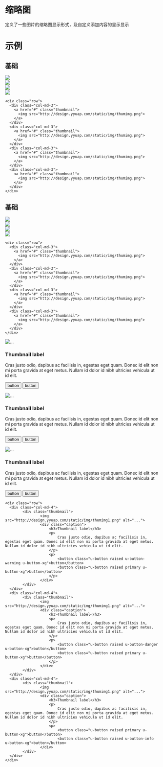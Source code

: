 # 缩略图

定义了一些图片的缩略图显示形式，及自定义添加内容的显示显示


# 示例


## 基础
<div class="example-content"><div class="row">
  <div class="col-md-3">
    <a href="#" class="thumbnail">
      <img src="http://design.yyuap.com/static/img/thumimg.png">
    </a>
  </div>
  <div class="col-md-3">
    <a href="#" class="thumbnail">
      <img src="http://design.yyuap.com/static/img/thumimg.png">
    </a>
  </div>
  <div class="col-md-3">
    <a href="#" class="thumbnail">
      <img src="http://design.yyuap.com/static/img/thumimg.png">
    </a>
  </div>
  <div class="col-md-3">
    <a href="#" class="thumbnail">
      <img src="http://design.yyuap.com/static/img/thumimg.png">
    </a>
  </div>
</div></div>
<div class="examples-code"><pre><code>&lt;div class="row">
  &lt;div class="col-md-3">
    &lt;a href="#" class="thumbnail">
      &lt;img src="http://design.yyuap.com/static/img/thumimg.png">
    &lt;/a>
  &lt;/div>
  &lt;div class="col-md-3">
    &lt;a href="#" class="thumbnail">
      &lt;img src="http://design.yyuap.com/static/img/thumimg.png">
    &lt;/a>
  &lt;/div>
  &lt;div class="col-md-3">
    &lt;a href="#" class="thumbnail">
      &lt;img src="http://design.yyuap.com/static/img/thumimg.png">
    &lt;/a>
  &lt;/div>
  &lt;div class="col-md-3">
    &lt;a href="#" class="thumbnail">
      &lt;img src="http://design.yyuap.com/static/img/thumimg.png">
    &lt;/a>
  &lt;/div>
&lt;/div></code></pre>
</div>

## 基础
<div class="example-content"><div class="row">
  <div class="col-md-3">
    <a href="#" class="thumbnail">
      <img src="http://design.yyuap.com/static/img/thumimg.png">
    </a>
  </div>
  <div class="col-md-3">
    <a href="#" class="thumbnail">
      <img src="http://design.yyuap.com/static/img/thumimg.png">
    </a>
  </div>
  <div class="col-md-3">
    <a href="#" class="thumbnail">
      <img src="http://design.yyuap.com/static/img/thumimg.png">
    </a>
  </div>
  <div class="col-md-3">
    <a href="#" class="thumbnail">
      <img src="http://design.yyuap.com/static/img/thumimg.png">
    </a>
  </div>
</div></div>
<div class="examples-code"><pre><code>&lt;div class="row">
  &lt;div class="col-md-3">
    &lt;a href="#" class="thumbnail">
      &lt;img src="http://design.yyuap.com/static/img/thumimg.png">
    &lt;/a>
  &lt;/div>
  &lt;div class="col-md-3">
    &lt;a href="#" class="thumbnail">
      &lt;img src="http://design.yyuap.com/static/img/thumimg.png">
    &lt;/a>
  &lt;/div>
  &lt;div class="col-md-3">
    &lt;a href="#" class="thumbnail">
      &lt;img src="http://design.yyuap.com/static/img/thumimg.png">
    &lt;/a>
  &lt;/div>
  &lt;div class="col-md-3">
    &lt;a href="#" class="thumbnail">
      &lt;img src="http://design.yyuap.com/static/img/thumimg.png">
    &lt;/a>
  &lt;/div>
&lt;/div></code></pre>
</div>


<div class="example-content"><div class="row">
  <div class="col-md-4">
        <div class="thumbnail">
                <img src="http://design.yyuap.com/static/img/thumimg1.png" alt="...">
                <div class="caption">
                    <h3>Thumbnail label</h3>
                    <p>
                        Cras justo odio, dapibus ac facilisis in, egestas eget quam. Donec id elit non mi porta gravida at eget metus. Nullam id dolor id nibh ultricies vehicula ut id elit.
                    </p>
                    <p>
                        <button class="u-button raised u-button-warning u-button-xg">button</button>
                        <button class="u-button raised primary u-button-xg">button</button>
                    </p>
                </div>
        </div>
  </div>
  <div class="col-md-4">
        <div class="thumbnail">
                <img src="http://design.yyuap.com/static/img/thumimg1.png" alt="...">
                <div class="caption">
                    <h3>Thumbnail label</h3>
                    <p>
                        Cras justo odio, dapibus ac facilisis in, egestas eget quam. Donec id elit non mi porta gravida at eget metus. Nullam id dolor id nibh ultricies vehicula ut id elit.
                    </p>
                    <p>
                        <button class="u-button raised u-button-danger u-button-xg">button</button>
                        <button class="u-button raised primary u-button-xg">button</button>
                    </p>
                </div>
        </div>
  </div>
  <div class="col-md-4">
        <div class="thumbnail">
                <img src="http://design.yyuap.com/static/img/thumimg1.png" alt="...">
                <div class="caption">
                    <h3>Thumbnail label</h3>
                    <p>
                        Cras justo odio, dapibus ac facilisis in, egestas eget quam. Donec id elit non mi porta gravida at eget metus. Nullam id dolor id nibh ultricies vehicula ut id elit.
                    </p>
                    <p>
                        <button class="u-button raised primary u-button-xg">button</button>
                        <button class="u-button raised u-button-info u-button-xg">button</button>
                </div>
        </div>
  </div>
</div></div>
<div class="examples-code"><pre><code>&lt;div class="row">
  &lt;div class="col-md-4">
        &lt;div class="thumbnail">
                &lt;img src="http://design.yyuap.com/static/img/thumimg1.png" alt="...">
                &lt;div class="caption">
                    &lt;h3>Thumbnail label&lt;/h3>
                    &lt;p>
                        Cras justo odio, dapibus ac facilisis in, egestas eget quam. Donec id elit non mi porta gravida at eget metus. Nullam id dolor id nibh ultricies vehicula ut id elit.
                    &lt;/p>
                    &lt;p>
                        &lt;button class="u-button raised u-button-warning u-button-xg">button&lt;/button>
                        &lt;button class="u-button raised primary u-button-xg">button&lt;/button>
                    &lt;/p>
                &lt;/div>
        &lt;/div>
  &lt;/div>
  &lt;div class="col-md-4">
        &lt;div class="thumbnail">
                &lt;img src="http://design.yyuap.com/static/img/thumimg1.png" alt="...">
                &lt;div class="caption">
                    &lt;h3>Thumbnail label&lt;/h3>
                    &lt;p>
                        Cras justo odio, dapibus ac facilisis in, egestas eget quam. Donec id elit non mi porta gravida at eget metus. Nullam id dolor id nibh ultricies vehicula ut id elit.
                    &lt;/p>
                    &lt;p>
                        &lt;button class="u-button raised u-button-danger u-button-xg">button&lt;/button>
                        &lt;button class="u-button raised primary u-button-xg">button&lt;/button>
                    &lt;/p>
                &lt;/div>
        &lt;/div>
  &lt;/div>
  &lt;div class="col-md-4">
        &lt;div class="thumbnail">
                &lt;img src="http://design.yyuap.com/static/img/thumimg1.png" alt="...">
                &lt;div class="caption">
                    &lt;h3>Thumbnail label&lt;/h3>
                    &lt;p>
                        Cras justo odio, dapibus ac facilisis in, egestas eget quam. Donec id elit non mi porta gravida at eget metus. Nullam id dolor id nibh ultricies vehicula ut id elit.
                    &lt;/p>
                    &lt;p>
                        &lt;button class="u-button raised primary u-button-xg">button&lt;/button>
                        &lt;button class="u-button raised u-button-info u-button-xg">button&lt;/button>
                &lt;/div>
        &lt;/div>
  &lt;/div>
&lt;/div></code></pre>
</div>


